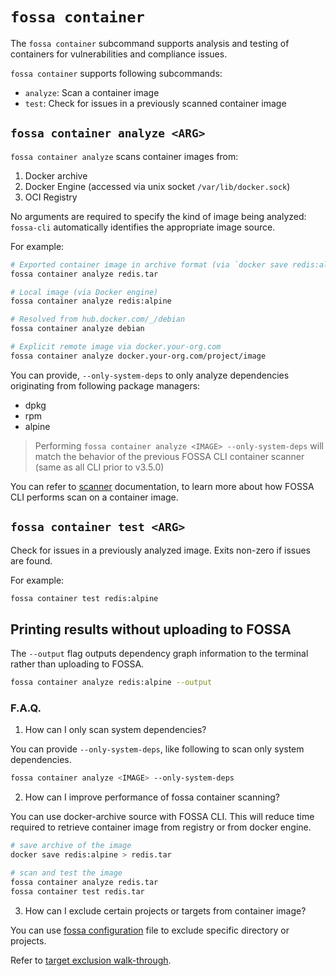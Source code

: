 # `fossa container`

The `fossa container` subcommand supports analysis and testing of containers for vulnerabilities and compliance issues.

`fossa container` supports following subcommands:

- `analyze`: Scan a container image
- `test`: Check for issues in a previously scanned container image

## `fossa container analyze <ARG>`

`fossa container analyze` scans container images from:

1) Docker archive
2) Docker Engine (accessed via unix socket `/var/lib/docker.sock`)
3) OCI Registry

No arguments are required to specify the kind of image being analyzed:
`fossa-cli` automatically identifies the appropriate image source.

For example:

```bash
# Exported container image in archive format (via `docker save redis:alpine > redis.tar`)
fossa container analyze redis.tar

# Local image (via Docker engine)
fossa container analyze redis:alpine

# Resolved from hub.docker.com/_/debian
fossa container analyze debian

# Explicit remote image via docker.your-org.com
fossa container analyze docker.your-org.com/project/image
```
You can provide, `--only-system-deps` to only analyze dependencies originating from following package managers:

- dpkg
- rpm
- alpine

> Performing `fossa container analyze <IMAGE> --only-system-deps` will match the behavior of
> the previous FOSSA CLI container scanner (same as all CLI prior to v3.5.0)

You can refer to [scanner](./container/scanner.md) documentation, to learn
more about how FOSSA CLI performs scan on a container image.

## `fossa container test <ARG>`

Check for issues in a previously analyzed image.
Exits non-zero if issues are found.

For example:

```bash
fossa container test redis:alpine
```

## Printing results without uploading to FOSSA

The `--output` flag outputs dependency graph information to the terminal rather than uploading to FOSSA.

```sh
fossa container analyze redis:alpine --output
```

### F.A.Q.

1. How can I only scan system dependencies?

You can provide `--only-system-deps`, like following to scan only system dependencies.

```bash
fossa container analyze <IMAGE> --only-system-deps
```

2. How can I improve performance of fossa container scanning?

You can use docker-archive source with FOSSA CLI. This will reduce
time required to retrieve container image from registry or from docker engine.

```bash
# save archive of the image
docker save redis:alpine > redis.tar

# scan and test the image
fossa container analyze redis.tar
fossa container test redis.tar
```

3. How can I exclude certain projects or targets from container image?

You can use [fossa configuration](./../files/fossa-yml.md) file to exclude
specific directory or projects. 

Refer to [target exclusion walk-through](./../../concepts/analysis-and-analyzers.md).